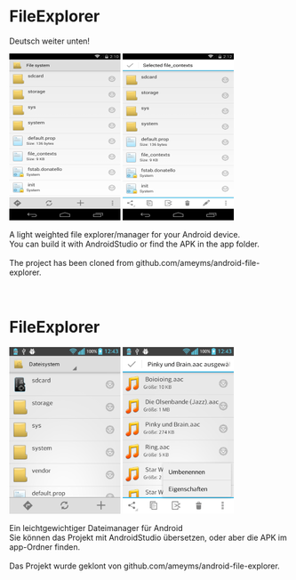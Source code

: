 <h1>FileExplorer</h1>
Deutsch weiter unten!<br>
<p>
<img src="device-2018-10-19-120000.png"> <img src="device-2018-10-19-120001.png">
</p>
A light weighted file explorer/manager for your Android device.<br>
You can build it with AndroidStudio or find the APK in the app folder.<br>
<br>
The project has been cloned from github.com/ameyms/android-file-explorer.<br>
<br>
<br>
<h1>FileExplorer</h1>
<p>
<img src="device-2018-10-19-120002.png"> <img src="device-2018-10-19-120003.png">
</p>
Ein leichtgewichtiger Dateimanager f&uuml;r Android<br>
Sie k&ouml;nnen das Projekt mit AndroidStudio &uuml;bersetzen, oder aber die APK im app-Ordner finden.<br>
<br>
Das Projekt wurde geklont von github.com/ameyms/android-file-explorer.<br>
